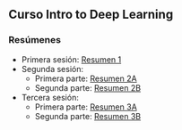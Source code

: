 ## Curso Intro to Deep Learning

### Resúmenes

* Primera sesión: [Resumen 1](https://scalixtro.github.io/MIT_Introtodeeplearning/Introtodeeplearning1.html)
* Segunda sesión: 
  * Primera parte: [Resumen 2A](https://scalixtro.github.io/MIT_Introtodeeplearning/Introtodeeplearning2A.html)
  * Segunda parte: [Resumen 2B](https://scalixtro.github.io/MIT_Introtodeeplearning/Introtodeeplearning2B.html)
* Tercera sesión:
  * Primera parte: [Resumen 3A](https://scalixtro.github.io/MIT_Introtodeeplearning/Introtodeeplearning_3A.html)
  * Segunda parte: [Resumen 3B](https://scalixtro.github.io/MIT_Introtodeeplearning/Introtodeeplearning_3B.html)
